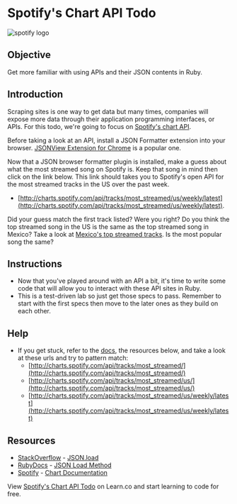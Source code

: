 

# Spotify's Chart API Todo

![spotify logo](https://s3-us-west-2.amazonaws.com/web-dev-readme-photos/oo-labs/spotify.png)

## Objective

Get more familiar with using APIs and their JSON contents in Ruby.

## Introduction

Scraping sites is one way to get data but many times, companies will expose more data through their application programming interfaces, or APIs. For this todo, we're going to focus on [Spotify's chart API](http://charts.spotify.com/docs).

Before taking a look at an API, install a JSON Formatter extension into your browser. [JSONView Extension for Chrome](https://chrome.google.com/webstore/detail/jsonview/chklaanhfefbnpoihckbnefhakgolnmc?hl=en) is a popular one.

Now that a JSON browser formatter plugin is installed, make a guess about what the most streamed song on Spotify is. Keep that song in mind then click on the link below. This link should takes you to Spotify's open API for the most streamed tracks in the US over the past week.

  * [http://charts.spotify.com/api/tracks/most_streamed/us/weekly/latest](http://charts.spotify.com/api/tracks/most_streamed/us/weekly/latest). 

Did your guess match the first track listed? Were you right? Do you think the top streamed song in the US is the same as the top streamed song in Mexico? Take a look at [Mexico's top streamed tracks](http://charts.spotify.com/api/tracks/most_streamed/mx/weekly/latest). Is the most popular song the same?

## Instructions

* Now that you've played around with an API a bit, it's time to write some code that will allow you to interact with these API sites in Ruby.
* This is a test-driven lab so just get those specs to pass. Remember to start with the first specs then move to the later ones as they build on each other.

## Help

* If you get stuck, refer to the [docs](http://charts.spotify.com/docs), the resources below, and take a look at these urls and try to pattern match: 
  * [http://charts.spotify.com/api/tracks/most_streamed/](http://charts.spotify.com/api/tracks/most_streamed/)
  * [http://charts.spotify.com/api/tracks/most_streamed/us/](http://charts.spotify.com/api/tracks/most_streamed/us/)
  * [http://charts.spotify.com/api/tracks/most_streamed/us/weekly/latest](http://charts.spotify.com/api/tracks/most_streamed/us/weekly/latest)

## Resources
* [StackOverflow](http://stackoverflow.com/) - [JSON.load](http://stackoverflow.com/questions/18581792/ruby-on-rails-and-json-parser-from-url?answertab=votes#tab-top)
* [RubyDocs](http://www.ruby-doc.org/) - [JSON Load Method](http://www.ruby-doc.org/stdlib-2.0.0/libdoc/json/rdoc/JSON.html#method-i-load)
* [Spotify](https://developer.spotify.com/) - [Chart Documentation](http://charts.spotify.com/docs)

<p data-visibility='hidden'>View <a href='https://learn.co/lessons/spotify-api-todo' title='Spotify's Chart API Todo'>Spotify's Chart API Todo</a> on Learn.co and start learning to code for free.</p>
